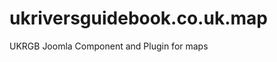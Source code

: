ukriversguidebook.co.uk.map
===========================

UKRGB Joomla Component and Plugin for maps
